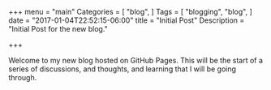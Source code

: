 +++
menu = "main"
Categories = [
  "blog",
]
Tags = [
  "blogging",
  "blog",
]
date = "2017-01-04T22:52:15-06:00"
title = "Initial Post"
Description = "Initial Post for the new blog."

+++

Welcome to my new blog hosted on GitHub Pages. This will be the start of a series of discussions, and thoughts, and learning that I will be going through. 
